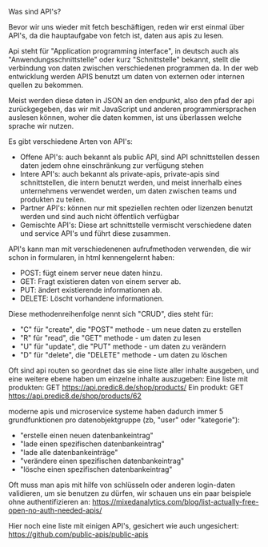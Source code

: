 Was sind API's?

Bevor wir uns wieder mit fetch beschäftigen, reden wir erst einmal über API's, da die hauptaufgabe von fetch ist, daten aus apis zu lesen.

Api steht für "Application programming interface", in deutsch auch als "Anwendungsschnittstelle" oder kurz "Schnittstelle" bekannt, stellt die verbindung von daten zwischen verschiedenen programmen da. In der web entwicklung werden APIS benutzt um daten von externen oder internen quellen zu bekommen.

Meist werden diese daten in JSON an den endpunkt, also den pfad der api zurückgegeben, das wir mit JavaScript und anderen programmiersprachen auslesen können, woher die daten kommen, ist uns überlassen welche sprache wir nutzen.

Es gibt verschiedene Arten von API's:
- Offene API's: auch bekannt als public API, sind API schnittstellen dessen daten jedem ohne einschränkung zur verfügung stehen
- Intere API's: auch bekannt als private-apis, private-apis sind schnittstellen, die intern benutzt werden, und meist innerhalb eines unternehmens verwendet werden, um daten zwischen teams und produkten zu teilen.
- Partner API's: können nur mit speziellen rechten oder lizenzen benutzt werden und sind auch nicht öffentlich verfügbar
- Gemischte API's: Diese art schnittstelle vermischt verschiedene daten und service API's und führt diese zusammen.

API's kann man mit verschiedenenen aufrufmethoden verwenden, die wir schon in formularen, in html kennengelernt haben:
- POST: fügt einem server neue daten hinzu.
- GET: Fragt existieren daten von einem server ab.
- PUT: ändert existierende informationen ab.
- DELETE: Löscht vorhandene informationen.

Diese methodenreihenfolge nennt sich "CRUD", dies steht für:
- "C" für "create", die "POST" methode - um neue daten zu erstellen
- "R" für "read", die "GET" methode - um daten zu lesen
- "U" für "update", die "PUT" methode - um daten zu verändern
- "D" für "delete", die "DELETE" methode - um daten zu löschen

Oft sind api routen so geordnet das sie eine liste aller inhalte ausgeben, und eine weitere ebene haben um einzelne inhalte auszugeben:
Eine liste mit produkten:   GET https://api.predic8.de/shop/products/
Ein produkt:                GET https://api.predic8.de/shop/products/62

moderne apis und microservice systeme haben dadurch immer 5 grundfunktionen pro datenobjektgruppe (zb, "user" oder "kategorie"):
- "erstelle einen neuen datenbankeintrag"
- "lade einen spezifischen datenbankeintrag"
- "lade alle datenbankeinträge"
- "verändere einen spezifischen datenbankeintrag"
- "lösche einen spezifischen datenbankeintrag"

Oft muss man apis mit hilfe von schlüsseln oder anderen login-daten validieren, um sie benutzen zu dürfen, wir schauen uns ein paar beispiele ohne authentifizieren an: https://mixedanalytics.com/blog/list-actually-free-open-no-auth-needed-apis/

Hier noch eine liste mit einigen API's, gesichert wie auch ungesichert: https://github.com/public-apis/public-apis
